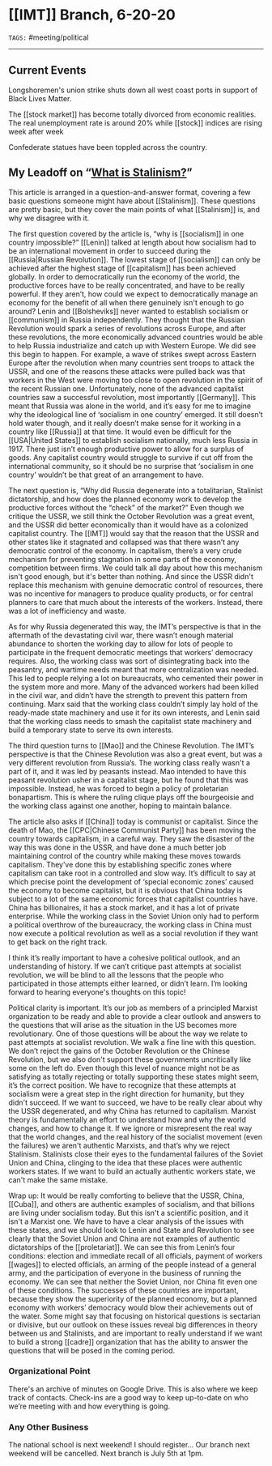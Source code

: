 # [[IMT]] Branch, 6-20-20
`TAGS:` #meeting/political 

---
## Current Events
Longshoremen's union strike shuts down all west coast ports in support of Black Lives Matter. 

The [[stock market]] has become totally divorced from economic realities. The real unemployment rate is around 20% while [[stock]] indices are rising week after week

Confederate statues have been toppled across the country. 

## My Leadoff on “[What is Stalinism?](https://socialistrevolution.org/what-is-stalinism/#top)”
This article is arranged in a question-and-answer format, covering a few basic questions someone might have about [[Stalinism]]. These questions are pretty basic, but they cover the main points of what [[Stalinism]] is, and why we disagree with it.    

The first question covered by the article is, “why is [[socialism]] in one country impossible?” [[Lenin]] talked at length about how socialism had to be an international movement in order to succeed during the [[Russia|Russian Revolution]]. The lowest stage of [[socialism]] can only be achieved after the highest stage of [[capitalism]] has been achieved globally. In order to democratically run the economy of the world, the productive forces have to be really concentrated, and have to be really powerful. If they aren’t, how could we expect to democratically manage an economy for the benefit of all when there genuinely isn't enough to go around? Lenin and [[Bolsheviks]] never wanted to establish socialism or [[communism]] in Russia independently. They thought that the Russian Revolution would spark a series of revolutions across Europe, and after these revolutions, the more economically advanced countries would be able to help Russia industrialize and catch up with Western Europe. We did see this begin to happen. For example, a wave of strikes swept across Eastern Europe after the revolution when many countries sent troops to attack the USSR, and one of the reasons these attacks were pulled back was that workers in the West were moving too close to open revolution in the spirit of the recent Russian one. Unfortunately, none of the advanced capitalist countries saw a successful revolution, most importantly [[Germany]]. This meant that Russia was alone in the world, and it’s easy for me to imagine why the ideological line of ‘socialism in one country’ emerged. It still doesn’t hold water though, and it really doesn’t make sense for it working in a country like [[Russia]] at that time. It would even be difficult for the [[USA|United States]] to establish socialism nationally, much less Russia in 1917. There just isn’t enough productive power to allow for a surplus of goods. Any capitalist country would struggle to survive if cut off from the international community, so it should be no surprise that ‘socialism in one country’ wouldn’t be that great of an arrangement to have. 
    
The next question is, “Why did Russia degenerate into a totalitarian, Stalinist dictatorship, and how does the planned economy work to develop the productive forces without the “check” of the market?” Even though we critique the USSR, we still think the October Revolution was a great event, and the USSR did better economically than it would have as a colonized capitalist country. The [[IMT]] would say that the reason that the USSR and other states like it stagnated and collapsed was that there wasn’t any democratic control of the economy. In capitalism, there’s a very crude mechanism for preventing stagnation in some parts of the economy, competition between firms. We could talk all day about how this mechanism isn't good enough, but it's better than nothing. And since the USSR didn't replace this mechanism with genuine democratic control of resources, there was no incentive for managers to produce quality products, or for central planners to care that much about the interests of the workers. Instead, there was a lot of inefficiency and waste. 
    
As for why Russia degenerated this way, the IMT’s perspective is that in the aftermath of the devastating civil war, there wasn’t enough material abundance to shorten the working day to allow for lots of people to participate in the frequent democratic meetings that workers’ democracy requires. Also, the working class was sort of disintegrating back into the peasantry, and wartime needs meant that more centralization was needed. This led to people relying a lot on bureaucrats, who cemented their power in the system more and more. Many of the advanced workers had been killed in the civil war, and didn’t have the strength to prevent this pattern from continuing. Marx said that the working class couldn’t simply lay hold of the ready-made state machinery and use it for its own interests, and Lenin said that the working class needs to smash the capitalist state machinery and build a temporary state to serve its own interests. 
    
The third question turns to [[Mao]] and the Chinese Revolution. The IMT’s perspective is that the Chinese Revolution was also a great event, but was a very different revolution from Russia’s. The working class really wasn't a part of it, and it was led by peasants instead. Mao intended to have this peasant revolution usher in a capitalist stage, but he found that this was impossible. Instead, he was forced to begin a policy of proletarian bonapartism. This is where the ruling clique plays off the bourgeoisie and the working class against one another, hoping to maintain balance. 
    
The article also asks if [[China]] today is communist or capitalist. Since the death of Mao, the [[CPC|Chinese Communist Party]] has been moving the country towards capitalism, in a careful way. They saw the disaster of the way this was done in the USSR, and have done a much better job maintaining control of the country while making these moves towards capitalism. They’ve done this by establishing specific zones where capitalism can take root in a controlled and slow way. It’s difficult to say at which precise point the development of ‘special economic zones’ caused the economy to become capitalist, but it is obvious that China today is subject to a lot of the same economic forces that capitalist countries have. China has billionaires, it has a stock market, and it has a lot of private enterprise. While the working class in the Soviet Union only had to perform a political overthrow of the bureaucracy, the working class in China must now execute a political revolution as well as a social revolution if they want to get back on the right track. 
    
I think it’s really important to have a cohesive political outlook, and an understanding of history. If we can’t critique past attempts at socialist revolution, we will be blind to all the lessons that the people who participated in those attempts either learned, or didn’t learn. I’m looking forward to hearing everyone's thoughts on this topic! 
    
Political clarity is important. It’s our job as members of a principled Marxist organization to be ready and able to provide a clear outlook and answers to the questions that will arise as the situation in the US becomes more revolutionary. One of those questions will be about the way we relate to past attempts at socialist revolution. We walk a fine line with this question. We don’t reject the gains of the October Revolution or the Chinese Revolution, but we also don't support these governments uncritically like some on the left do. Even though this level of nuance might not be as satisfying as totally rejecting or totally supporting these states might seem, it’s the correct position. We have to recognize that these attempts at socialism were a great step in the right direction for humanity, but they didn't succeed. If we want to succeed, we have to be really clear about why the USSR degenerated, and why China has returned to capitalism. Marxist theory is fundamentally an effort to understand how and why the world changes, and how to change it. If we ignore or misrepresent the real way that the world changes, and the real history of the socialist movement (even the failures) we aren't authentic Marxists, and that’s why we reject Stalinism. Stalinists close their eyes to the fundamental failures of the Soviet Union and China, clinging to the idea that these places were authentic workers states. If we want to build an actually authentic workers state, we can't make the same mistake. 
    
Wrap up: It would be really comforting to believe that the USSR, China, [[Cuba]], and others are authentic examples of socialism, and that billions are living under socialism today. But this isn't a scientific position, and it isn't a Marxist one. We have to have a clear analysis of the issues with these states, and we should look to Lenin and State and Revolution to see clearly that the Soviet Union and China are not examples of authentic dictatorships of the [[proletariat]]. We can see this from Lenin’s four conditions: election and immediate recall of all officials, payment of workers [[wages]] to elected officials, an arming of the people instead of a general army, and the participation of everyone in the business of running the economy. We can see that neither the Soviet Union, nor China fit even one of these conditions. The successes of these countries are important, because they show the superiority of the planned economy, but a planned economy with workers’ democracy would blow their achievements out of the water. Some might say that focusing on historical questions is sectarian or divisive, but our outlook on these issues reveal big differences in theory between us and Stalinists, and are important to really understand if we want to build a strong [[cadre]] organization that has the ability to answer the questions that will be posed in the coming period. 
    
### Organizational Point
There's an archive of minutes on Google Drive. This is also where we keep track of contacts. Check-ins are a good way to keep up-to-date on who we’re meeting with and how everything is going. 
 
### Any Other Business
The national school is next weekend! I should register... Our branch next weekend will be cancelled. Next branch is July 5th at 1pm. 